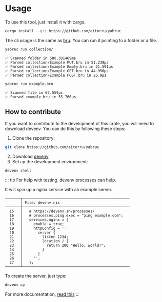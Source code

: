 # Usage
To use this tool, just install it with cargo.
```bash
cargo install --git https://github.com/aitorru/yabruc
```

The cli usage is the same as [bru](https://docs.usebruno.com/bru-cli/overview).
You can run it pointing to a folder or a file.

```bash
yabruc run collection/
```
```
✅ Scanned folder in 580.301469ms
✅ Parsed collection/Example PUT.bru in 51.238µs
✅ Parsed collection/Example Empty.bru in 21.591µs
✅ Parsed collection/Example GET.bru in 44.956µs
✅ Parsed collection/Example POST.bru in 25.9µs 
```

```bash
yabruc run example.bru
```
```
✅ Scanned file in 67.559µs
✅ Parsed example.bru in 55.766µs
```
## How to contribute
If you want to contribute to the development of this crate, you will need to download devenv. You can do this by following these steps:
1. Clone the repository:
```bash
git clone https://github.com/aitorru/yabruc
```
2. Download [devenv](https://devenv.sh/getting-started/)
3. Set up the development environment:
```bash
devenv shell
```
::: tip
For help with testing, devenv processes can help.

It will spin up a nginx service with an example server.

```
───────┬─────────────────────────────────────────────────
       │ File: devenv.nix
───────┼─────────────────────────────────────────────────
  15   │   # https://devenv.sh/processes/
  16   │   # processes.ping.exec = "ping example.com";
  17   │   services.nginx = {
  18   │     enable = true;
  19   │     httpConfig = ''
  20   │       server {
  21   │         listen 1234;
  22   │         location / {
  23   │           return 200 "Hello, world!";
  24   │         }
  25   │       }
  26   │     '';
  27   │   };
───────┴─────────────────────────────────────────────────
```

To create the server, just type:

```bash
devenv up
```

For more documentation, [read this](https://devenv.sh/processes/)
:::
